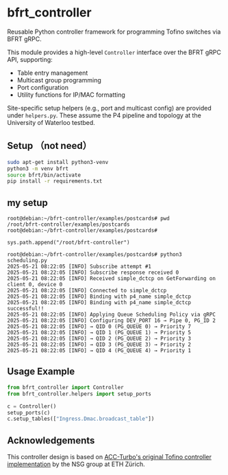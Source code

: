 # bfrt_controller

Reusable Python controller framework for programming Tofino switches via BFRT gRPC.

This module provides a high-level `Controller` interface over the BFRT gRPC API, supporting:
- Table entry management
- Multicast group programming
- Port configuration
- Utility functions for IP/MAC formatting

Site-specific setup helpers (e.g., port and multicast config) are provided under `helpers.py`. These assume the P4 pipeline and topology at the University of Waterloo testbed.

## Setup （not need）

```bash
sudo apt-get install python3-venv
python3 -m venv bfrt
source bfrt/bin/activate
pip install -r requirements.txt
```

## my setup

```
root@debian:~/bfrt-controller/examples/postcards# pwd
/root/bfrt-controller/examples/postcards
root@debian:~/bfrt-controller/examples/postcards# 
```

```
sys.path.append("/root/bfrt-controller")
```

```
root@debian:~/bfrt-controller/examples/postcards# python3 scheduling.py 
2025-05-21 08:22:05 [INFO] Subscribe attempt #1
2025-05-21 08:22:05 [INFO] Subscribe response received 0
2025-05-21 08:22:05 [INFO] Received simple_dctcp on GetForwarding on client 0, device 0
2025-05-21 08:22:05 [INFO] Connected to simple_dctcp
2025-05-21 08:22:05 [INFO] Binding with p4_name simple_dctcp
2025-05-21 08:22:05 [INFO] Binding with p4_name simple_dctcp successful!!
2025-05-21 08:22:05 [INFO] Applying Queue Scheduling Policy via gRPC
2025-05-21 08:22:05 [INFO] Configuring DEV_PORT 16 → Pipe 0, PG_ID 2
2025-05-21 08:22:05 [INFO] → QID 0 (PG_QUEUE 0) → Priority 7
2025-05-21 08:22:05 [INFO] → QID 1 (PG_QUEUE 1) → Priority 5
2025-05-21 08:22:05 [INFO] → QID 2 (PG_QUEUE 2) → Priority 3
2025-05-21 08:22:05 [INFO] → QID 3 (PG_QUEUE 3) → Priority 2
2025-05-21 08:22:05 [INFO] → QID 4 (PG_QUEUE 4) → Priority 1
```

## Usage Example

```python
from bfrt_controller import Controller
from bfrt_controller.helpers import setup_ports

c = Controller()
setup_ports(c)
c.setup_tables(["Ingress.Dmac.broadcast_table"])
```

## Acknowledgements
This controller design is based on [ACC-Turbo's original Tofino controller implementation](https://github.com/nsg-ethz/ACC-Turbo/blob/86869689a511567be5b42b4e556f3f6dc53f14be/tofino/python_controller/core.py) by the NSG group at ETH Zürich.

